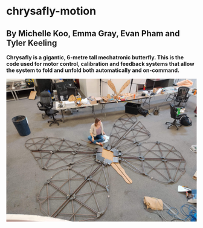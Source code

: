 # chrysafly-motion
## By Michelle Koo, Emma Gray, Evan Pham and Tyler Keeling
**Chrysafly is a gigantic, 6-metre tall mechatronic butterfly. This is the code used for motor control, calibration and feedback systems that allow the system to fold and unfold both automatically and on-command.**

![](./chrysafly_layout.jpeg)
